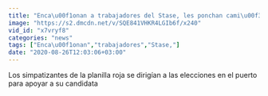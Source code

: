```yaml
---
title: "Enca\u00f1onan a trabajadores del Stase, les ponchan cami\u00f3n y los abandonan en carretera a Mazatl\u00e1n"
image: "https://s2.dmcdn.net/v/SQE841VHKR4LGIb6f/x240"
vid_id: "x7vryf8"
categories: "news"
tags: ["Enca\u00f1onan","trabajadores","Stase,"]
date: "2020-08-26T12:03:06+03:00"
---
```

Los simpatizantes de la planilla roja se dirigían a las elecciones en el puerto para apoyar a su candidata
